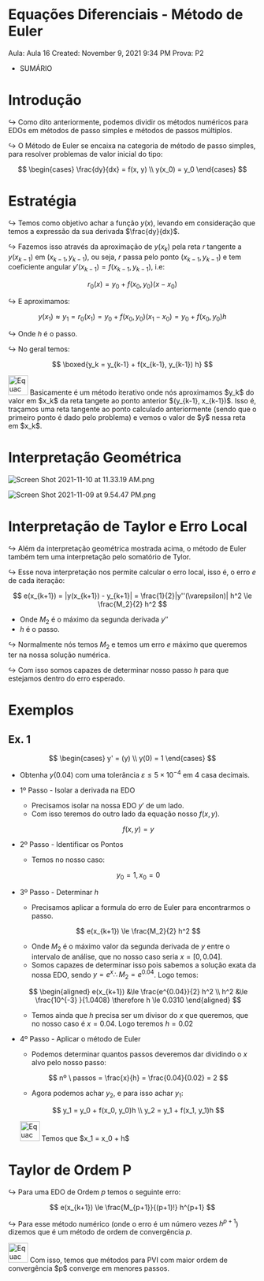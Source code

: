 # Equações Diferenciais - Método de Euler

Aula: Aula 16
Created: November 9, 2021 9:34 PM
Prova: P2

- SUMÁRIO
    
    

# Introdução

$\hookrightarrow$ Como dito anteriormente, podemos dividir os métodos numéricos para EDOs em métodos de passo simples e métodos de passos múltiplos.

$\hookrightarrow$ O Método de Euler se encaixa na categoria de método de passo simples, para resolver problemas de valor inicial do tipo:

$$
\begin{cases}
\frac{dy}{dx} = f(x, y) \\ 
y(x_0) =  y_0
\end{cases}
$$

# Estratégia

$\hookrightarrow$ Temos como objetivo achar a função $y(x)$, levando em consideração que temos a expressão da sua derivada $\frac{dy}{dx}$.

$\hookrightarrow$ Fazemos isso através da aproximação de $y(x_k)$ pela reta $r$ tangente a $y(x_{k-1})$ em $(x_{k-1}, y_{k-1})$, ou seja, $r$ passa pelo ponto $(x_{k-1}, y_{k-1})$ e tem coeficiente angular $y'(x_{k-1}) = f(x_{k-1}, y_{k-1})$, i.e:

$$
r_0(x) = y_0 + f(x_0, y_0) (x-x_0)
$$

$\hookrightarrow$ E aproximamos:

$$
y(x_1) \approx y_1 = r_0(x_1) = y_0 + f(x_0, y_0) (x_1-x_0) = y_0 + f(x_0, y_0) h
$$

$\hookrightarrow$ Onde $h$ é o passo.

$\hookrightarrow$ No geral temos:

$$
\boxed{y_k = y_{k-1} + f(x_{k-1}, y_{k-1}) h}
$$

<aside>
<img src="Equac%CC%A7o%CC%83es%20Diferenciais%20-%20Me%CC%81todo%20de%20Euler%20a2adbddbeece4cf781bc056c56ab804d/yuru_camp.png" alt="Equac%CC%A7o%CC%83es%20Diferenciais%20-%20Me%CC%81todo%20de%20Euler%20a2adbddbeece4cf781bc056c56ab804d/yuru_camp.png" width="40px" /> Basicamente é um método iterativo onde nós aproximamos $y_k$ do valor em $x_k$ da reta tangete ao ponto anterior $(y_{k-1}, x_{k-1})$. Isso é, traçamos uma reta tangente ao ponto calculado anteriormente (sendo que o primeiro ponto é dado pelo problema) e vemos o valor de $y$ nessa reta em $x_k$.

</aside>

# Interpretação Geométrica

![Screen Shot 2021-11-10 at 11.33.19 AM.png](Equac%CC%A7o%CC%83es%20Diferenciais%20-%20Me%CC%81todo%20de%20Euler%20a2adbddbeece4cf781bc056c56ab804d/Screen_Shot_2021-11-10_at_11.33.19_AM.png)

![Screen Shot 2021-11-09 at 9.54.47 PM.png](Equac%CC%A7o%CC%83es%20Diferenciais%20-%20Me%CC%81todo%20de%20Euler%20a2adbddbeece4cf781bc056c56ab804d/Screen_Shot_2021-11-09_at_9.54.47_PM.png)

# Interpretação de Taylor e Erro Local

$\hookrightarrow$ Além da interpretação geométrica mostrada acima, o método de Euler também tem uma interpretação pelo somatório de Tylor.

$\hookrightarrow$ Esse nova interpretação nos permite calcular o erro local, isso é, o erro $e$ de cada iteração:

 

$$
e(x_{k+1}) = |y(x_{k+1})  - y_{k+1}| = \frac{1}{2}|y''(\varepsilon)| h^2 \le \frac{M_2}{2} h^2
$$

- Onde $M_2$ é o máximo da segunda derivada $y''$
- $h$ é o passo.

$\hookrightarrow$ Normalmente nós temos $M_2$ e temos um erro $e$ máximo que queremos ter na nossa solução numérica. 

$\hookrightarrow$ Com isso somos capazes de determinar nosso passo $h$ para que estejamos dentro do erro esperado.

# Exemplos

## Ex. 1

$$
\begin{cases}
y' = (y) \\ 
y(0) = 1
\end{cases}
$$

- Obtenha $y(0.04)$ com uma tolerância $\varepsilon \le 5 \times 10^{-4}$ em 4 casa decimais.

- 1º Passo - Isolar a derivada na EDO
    - Precisamos isolar na nossa EDO $y'$ de um lado.
    - Com isso teremos do outro lado da equação nosso $f(x,y)$.
    
    $$
    f(x,y) = y
    $$
    
- 2º Passo - Identificar os Pontos
    - Temos no nosso caso:
    
    $$
    y_0 =  1, x_0 = 0
    $$
    
- 3º Passo - Determinar $h$
    - Precisamos aplicar a formula do erro de Euler para encontrarmos o passo.
    
    $$
    e(x_{k+1}) \le \frac{M_2}{2} h^2
    $$
    
    - Onde $M_2$ é o máximo valor da segunda derivada de $y$ entre o intervalo de análise, que no nosso caso seria $x = [0, 0.04]$.
    - Somos capazes de determinar isso pois sabemos a solução exata da nossa EDO, sendo $y = e^x \therefore M_2 = e^{0.04}$. Logo temos:
    
    $$
    \begin{aligned}
    e(x_{k+1}) &\le \frac{e^{0.04}}{2} h^2 \\ 
    h^2 &\le \frac{10^{-3} }{1.0408} \therefore h \le 0.0310
    \end{aligned}
    $$
    
    - Temos ainda que $h$ precisa ser um divisor do $x$ que queremos, que no nosso caso é $x=0.04$. Logo teremos $h = 0.02$
    
- 4º Passo - Aplicar o método de Euler
    - Podemos determinar quantos passos deveremos dar dividindo o $x$ alvo pelo nosso passo:
    
    $$
    nº \ passos = \frac{x}{h} = \frac{0.04}{0.02} = 2
    $$
    
    - Agora podemos achar $y_2$, e para isso achar $y_1$:
    
    $$
    y_1 = y_0 + f(x_0, y_0)h \\ 
    y_2 = y_1 + f(x_1, y_1)h
    $$
    
    <aside>
    <img src="Equac%CC%A7o%CC%83es%20Diferenciais%20-%20Me%CC%81todo%20de%20Euler%20a2adbddbeece4cf781bc056c56ab804d/mugi.gif" alt="Equac%CC%A7o%CC%83es%20Diferenciais%20-%20Me%CC%81todo%20de%20Euler%20a2adbddbeece4cf781bc056c56ab804d/mugi.gif" width="40px" /> Temos que $x_1 = x_0 + h$
    
    </aside>
    

# Taylor de Ordem P

$\hookrightarrow$ Para uma EDO de Ordem $p$ temos o seguinte erro:

$$
e(x_{k+1}) \le \frac{M_{p+1}}{(p+1)!} h^{p+1}
$$

$\hookrightarrow$ Para esse método numérico (onde o erro é um número vezes $h^{p+1}$) dizemos que é um método de ordem de convergência $p$.

<aside>
<img src="Equac%CC%A7o%CC%83es%20Diferenciais%20-%20Me%CC%81todo%20de%20Euler%20a2adbddbeece4cf781bc056c56ab804d/Hifumi_Surprised.png" alt="Equac%CC%A7o%CC%83es%20Diferenciais%20-%20Me%CC%81todo%20de%20Euler%20a2adbddbeece4cf781bc056c56ab804d/Hifumi_Surprised.png" width="40px" /> Com isso, temos que métodos para PVI com maior ordem de convergência $p$ converge em menores passos.

</aside>
